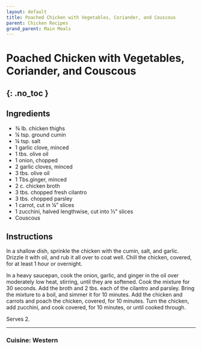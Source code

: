 ```yaml
---
layout: default
title: Poached Chicken with Vegetables, Coriander, and Couscous
parent: Chicken Recipes
grand_parent: Main Meals
---
```


# Poached Chicken with Vegetables, Coriander, and Couscous
{: .no_toc }
---

## Ingredients
<ul>
	<li>¾ lb. chicken thighs</li>
	<li>¼ tsp. ground cumin</li>
	<li>¼ tsp. salt</li>
	<li>1 garlic clove, minced</li>
	<li>1 tbs. olive oil</li>
	<li>1 onion, chopped</li>
	<li>2 garlic cloves, minced</li>
	<li>3 tbs. olive oil</li>
	<li>1 Tbs.ginger, minced</li>
	<li>2 c. chicken broth</li>
	<li>3 tbs. chopped fresh cilantro</li>
	<li>3 tbs. chopped parsley</li>
	<li>1 carrot, cut in ¼” slices</li>
	<li>1 zucchini, halved lengthwise, cut into ⅓” slices</li>
	<li>Couscous</li>
</ul>

## Instructions
In a shallow dish, sprinkle the chicken with the cumin, salt, and garlic. Drizzle it with oil, and rub it all over to coat well. Chill the chicken, covered, for at least 1 hour or overnight.

In a heavy saucepan, cook the onion, garlic, and ginger in the oil over moderately low heat, stirring, until they are softened. Cook the mixture for 30 seconds. Add the broth and 2 tbs. each of the cilantro and parsley. Bring the mixture to a boil, and simmer it for 10 minutes. Add the chicken and carrots and poach the chicken, covered, for 10 minutes. Turn the chicken, add zucchini, and cook covered, for 10 minutes, or until cooked through.

Serves 2.

--- 

### Cuisine: Western